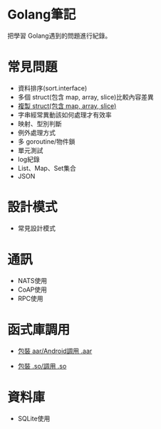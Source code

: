 # Golang筆記
把學習 Golang遇到的問題進行紀錄。

# 常見問題
 - 資料排序(sort.interface)
 - 多個 struct(包含 map, array, slice)比較內容差異
 - [複製 struct(包含 map, array, slice)](https://github.com/lya79/Learning_Golang/tree/master/CopyData)
 - 字串經常異動該如何處理才有效率
 - 映射、型別判斷
 - 例外處理方式
 - 多 goroutine/物件鎖
 - 單元測試
 - log紀錄
 - List、Map、Set集合
 - JSON

# 設計模式
 - 常見設計模式

# 通訊
 - NATS使用
 - CoAP使用
 - RPC使用

# 函式庫調用
- [包裝 aar/Android調用 .aar](https://github.com/lya79/Learning_Golang/tree/master/TestNdkBuildStatic)

- [包裝 .so/調用 .so](https://github.com/lya79/Learning_Golang/tree/master/TestNdkBuildStatic)

# 資料庫
 - SQLite使用